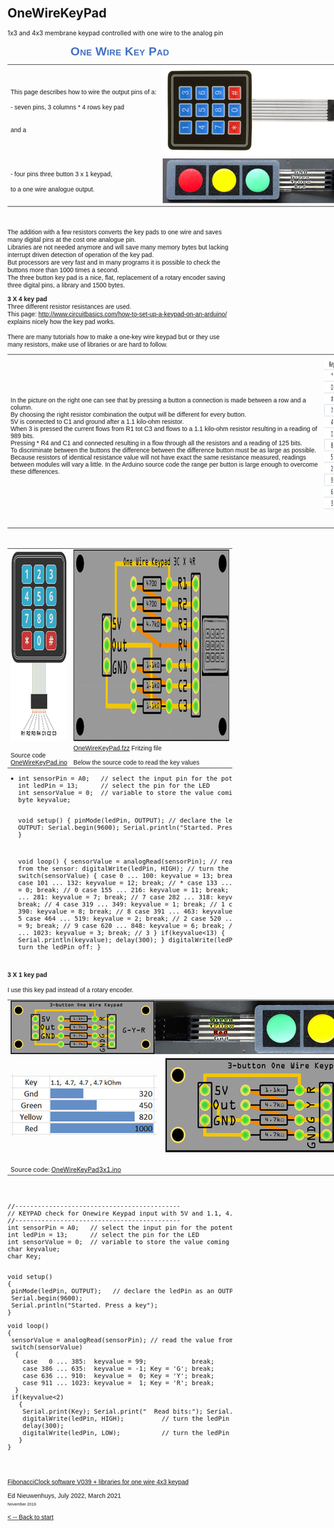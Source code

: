 # OneWireKeyPad
1x3 and 4x3 membrane keypad controlled with one wire to the analog pin
﻿<!DOCTYPE html PUBLIC "-//W3C//DTD XHTML 1.0 Transitional//EN" "http://www.w3.org/TR/xhtml1/DTD/xhtml1-transitional.dtd">
<html xmlns="http://www.w3.org/1999/xhtml">

<head>
<!-- Google tag (gtag.js) -->
<script async src="https://www.googletagmanager.com/gtag/js?id=G-59YL4735DF"></script>
<script>
  window.dataLayer = window.dataLayer || [];
  function gtag(){dataLayer.push(arguments);}
  gtag('js', new Date());

  gtag('config', 'G-59YL4735DF');
</script>
<meta content="en-gb" http-equiv="Content-Language" />
<meta content="text/html; charset=utf-8" http-equiv="Content-Type" />
<title>One wire 3x4 keypad</title>
<style type="text/css">
p.KopTekstEd
	{margin-top:0cm;
	margin-right:0cm;
	margin-bottom:8.0pt;
	margin-left:0cm;
	text-align:center;
	line-height:107%;
	font-size:24.0pt;
	font-family:"Verdana",sans-serif;
	}
span.MsoIntenseReference
	{font-variant:small-caps;
	color:#4472C4;
	letter-spacing:.25pt;
	font-weight:bold;
}
.auto-style2 {
	font-family: Verdana, Geneva, Tahoma, sans-serif;
}
.auto-style3 {
	margin-top: 0px;
}
.auto-style4 {
	font-size: xx-small;
}
</style>
<meta content="Arduino Keypad one wire analogue" name="keywords" />
<meta content="Arduino example wiring 7 digital pins to one waire analogue" name="description" />
</head>

<body>

<p class="KopTekstEd" style="font-family: Verdana, Geneva, Tahoma, sans-serif">
<span class="MsoIntenseReference">
<span style="font-size: 20.0pt; line-height: 107%">One Wire Key Pad</span></span></p>
<p class="MsoNormal">
<table style="width: 900px">
	<tr>
		<td><span lang="EN-GB" style="mso-ansi-language: EN-GB">
<span class="auto-style2">This page describes how to wire the output pins of a:<br />
		<br />
		- seven 
pins, 3 columns * 4 rows key pad <br />
		<br />
		<br />
		and a <br />
		</span></span></td>
		<td><img alt="keypad" height="200" src="3x4keypaddwars.jpg" /></td>
	</tr>
	<tr>
		<td><span lang="EN-GB" style="mso-ansi-language: EN-GB">
<span class="auto-style2">- four pins three button 3 x 1 keypad, <br />
		</span> <o:p><span class="auto-style2"><br />
		to a 
one wire analogue output. </span></o:p>
		</span></td>
		<td><img alt="keypad 3b" height="100" src="3Button.jpg" /></td>
	</tr>
</table>
<span lang="EN-GB" style="mso-ansi-language: EN-GB">
<o:p><span class="auto-style2"> <br />
<br />
The addition with a few resistors converts the key pads to one wire and saves 
many digital pins at the cost one analogue pin.<br />
Libraries are not needed anymore and will save many memory bytes but lacking</span></o:p><o:p><span class="auto-style2"> 
interrupt driven detection of operation of the key pad. <br />
But processors are very fast and in many programs it is possible to check the 
buttons more than 1000 times a second.<br />
The three button key pad is a nice, flat, replacement of a rotary encoder saving 
three digital pins, a library and 1500 bytes.</span></o:p></span></p>
<p class="MsoNormal"><span lang="EN-GB" style="mso-ansi-language: EN-GB">
<o:p><span class="auto-style2"><strong>3 X 4 key pad</strong><br />
Three different resistor resistances are used.<br />
This page:
<a href="http://www.circuitbasics.com/how-to-set-up-a-keypad-on-an-arduino/">
http://www.circuitbasics.com/how-to-set-up-a-keypad-on-an-arduino/</a>
<span lang="EN-GB" style="mso-ansi-language: EN-GB">explains nicely how the key 
pad works.</span><br />
<br />
There are many tutorials how to make a one-key wire keypad but or they use many 
resistors, make use of libraries or are hard to follow.</span></o:p></span></p>
<p class="MsoNormal">
<table style="width: 1000px">
	<tr>
		<td class="auto-style2">In the picture on the right one can see that by 
		pressing a button a connection is made between a row and a column. <br />
		By choosing the right resistor combination the output will be different 
		for every button. <br />
		5V is connected to C1 and ground after a 1.1 kilo-ohm resistor.<br />
		When 3 is pressed the current flows from R1 tot C3 and flows to a 1.1 
		kilo-ohm resistor resulting in a reading of 989 bits. <br />
		Pressing * R4 and C1 and connected resulting in a flow through all the 
		resistors and a reading of 125 bits.<br />
		To discriminate between the buttons the difference between the 
		difference button must be as large as possible.<br />
		Because resistors of identical resistance value will not have exact the 
		same resistance measured, readings between modules will vary a little. 
		In the Arduino source code the range per button is large enough to 
		overcome these differences. </td>
		<td class="auto-style2">
		<img alt="Analogue readings" height="342" src="Exceldata.png" width="280" /></td>
		<td><img alt="Keys" height="342" src="3x4keypadbuttonsk.jpg" />&nbsp;</td>
	</tr>
	<tr>
		<td class="auto-style2" colspan="3">&nbsp;</td>
	</tr>
</table>
<span lang="EN-GB" style="mso-ansi-language: EN-GB">
<o:p><span class="auto-style2"><br />
</span></o:p>
</span></p>
<table width="1000">
	<tr>
		<td>
		<img alt="3x4 Keypad" class="auto-style2" height="429" src="Arduino-Keypad-3X4-Pin-Diagram.jpg" width="222" /></td>
		<td style="width: 887px">
		<img alt="Module" height="429" src="Module.jpg" /></td>
	</tr>
	<tr>
		<td class="auto-style2"><br />
		Source code<br />
		<a href="OneWireKeyPad/OneWireKeyPad.ino">OneWireKeyPad.ino</a></td>
		<td class="auto-style2" style="width: 887px">
		<a href="OneWireKeyPad.fzz">OneWireKeyPad.fzz</a> Fritzing file<br />
		<br />
		Below the source code to read the key values</td>
	</tr>
</table>
<ul>
	<li>
	<pre>int sensorPin = A0;   // select the input pin for the potentiometer
int ledPin = 13;      // select the pin for the LED
int sensorValue = 0;  // variable to store the value coming from the sensor
byte keyvalue;

void setup() 
{
 pinMode(ledPin, OUTPUT);   // declare the ledPin as an OUTPUT:
 Serial.begin(9600); 
 Serial.println("Started. Press a key");
}

void loop() 
{
 sensorValue = analogRead(sensorPin); // read the value from the sensor:
 digitalWrite(ledPin, HIGH);          // turn the ledPin on
 switch(sensorValue)
  {
    case   0 ... 100:  keyvalue = 13; break;   // noise
    case 101 ... 132:  keyvalue = 12; break;   // * 
    case 133 ... 154:  keyvalue =  0; break;   // 0 
    case 155 ... 216:  keyvalue = 11; break;   // # 
    case 217 ... 281:  keyvalue =  7; break;   // 7 
    case 282 ... 318:  keyvalue =  4; break;   // 4 
    case 319 ... 349:  keyvalue =  1; break;   // 1 
    case 350 ... 390:  keyvalue =  8; break;   // 8 
    case 391 ... 463:  keyvalue =  5; break;   // 5 
    case 464 ... 519:  keyvalue =  2; break;   // 2 
    case 520 ... 619:  keyvalue =  9; break;   // 9 
    case 620 ... 848:  keyvalue =  6; break;   // 6 
    case 849 ... 1023: keyvalue =  3; break;   // 3
  }
 if(keyvalue&lt;13) { Serial.println(keyvalue); delay(300); }
 digitalWrite(ledPin, LOW);   // turn the ledPin off:
}</pre>
	</li>
</ul>
<p class="MsoNormal" style="width: 908px"><span lang="EN-GB" style="mso-ansi-language: EN-GB">
<o:p><span class="auto-style2"><br />
<o:p><strong>3 X 1 key pad<br />
<br />
</strong>I use this key pad instead of a rotary encoder.
<table style="width: 900px">
	<tr>
		<td colspan="2"><span lang="EN-GB" style="mso-ansi-language: EN-GB">
		<span class="auto-style2"><a href="3-button-OneWire.jpg">
		<img alt="PCB" class="auto-style3" height="120" src="3-button-OneWire.jpg" /></a></span></span><a href="3-Button.jpg"><img alt="3-button" class="auto-style3" height="120" src="3-Button.jpg" /></a></td>
	</tr>
	<tr>
		<td>
		<img alt="Read bits" height="139" src="Readbits3x1keypad.jpg" width="328" /></td>
		<td><a href="3-button-OneWire.jpg">
		<img alt="PCB" height="211" src="3-button-OneWire.jpg" width="514" /></a></td>
	</tr>
	<tr>
		<td>&nbsp;</td>
		<td>&nbsp;</td>
	</tr>
	<tr>
		<td>Source code: <a href="OneWireKeyPad3x1/OneWireKeyPad3x1.ino">
		OneWireKeyPad3x1.ino</a></td>
		<td>&nbsp;</td>
	</tr>
</table>
<br />
</o:p>
</span>
</o:p>
</span></p>
<pre>                           
//--------------------------------------------
// KEYPAD check for Onewire Keypad input with 5V and 1.1, 4.7, 4.7, 4.7 kOhm resistors
//--------------------------------------------
int sensorPin = A0;   // select the input pin for the potentiometer
int ledPin = 13;      // select the pin for the LED
int sensorValue = 0;  // variable to store the value coming from the sensor
char keyvalue;
char Key;
 </pre>
<pre>void setup() 
{
 pinMode(ledPin, OUTPUT);   // declare the ledPin as an OUTPUT:
 Serial.begin(9600); 
 Serial.println("Started. Press a key");
}</pre>
<pre>void loop() 
{
 sensorValue = analogRead(sensorPin); // read the value from the sensor:
 switch(sensorValue)
  {
    case   0 ... 385:  keyvalue = 99;            break;            // noise
    case 386 ... 635:  keyvalue = -1; Key = 'G'; break;            // G 
    case 636 ... 910:  keyvalue =  0; Key = 'Y'; break;            // Y 
    case 911 ... 1023: keyvalue =  1; Key = 'R'; break;            // R 
  }
 if(keyvalue&lt;2) 
   { 
    Serial.print(Key); Serial.print("  Read bits:"); Serial.println(sensorValue);
    digitalWrite(ledPin, HIGH);          // turn the ledPin on
    delay(300); 
    digitalWrite(ledPin, LOW);           // turn the ledPin off:
   }
}</pre>
<pre>
                          </pre>
<p class="MsoNormal"><span lang="EN-GB" style="mso-ansi-language: EN-GB">
<o:p>
<o:p></o:p>
<br class="auto-style2" />
<span class="auto-style2"><a href="FibonacciClockV039.zip">FibonacciClock 
software V039 + libraries for one wire 4x3 keypad</a></span></o:p></span></p>
<p class="MsoNormal">
<o:p>
</o:p>
</p>
<p class="MsoNormal">
<o:p><font face="Verdana, Arial, Helvetica, sans-serif">Ed Nieuwenhuys, 
	July 2022, March 2021<br />
<span class="auto-style4">November</span><o:p><span class="auto-style4"> 
        2019</span></font></o:p></o:p></p>

<p class="MsoNormal"><font face="Verdana, Arial, Helvetica, sans-serif">
	<a href="../index.html">&lt; --
        Back to start </a></font></p>

</body>
<script>
(function(i,s,o,g,r,a,m){i['GoogleAnalyticsObject']=r;i[r]=i[r]||function(){
(i[r].q=i[r].q||[]).push(arguments)},i[r].l=1*new Date();a=s.createElement(o),
m=s.getElementsByTagName(o)[0];a.async=1;a.src=g;m.parentNode.insertBefore(a,m)
})(window,document,'script','https://www.google-analytics.com/analytics.js','ga');
ga('create', 'UA-88364661-1', 'auto');
ga('send', 'pageview');
</script>
</html>
